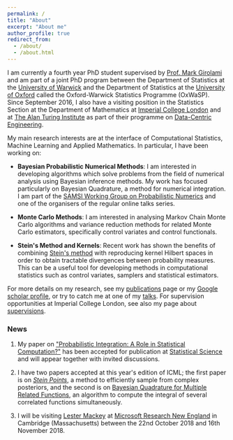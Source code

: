 ```yaml
---
permalink: /
title: "About"
excerpt: "About me"
author_profile: true
redirect_from: 
  - /about/
  - /about.html
---
```



I am currently a fourth year PhD student supervised by [Prof. Mark Girolami](https://www.imperial.ac.uk/people/m.girolami) and am part of a joint PhD program between the Department of Statistics at the [University of Warwick](https://warwick.ac.uk/fac/sci/statistics/) and the Department of Statistics at the [University of Oxford](https://www.stats.ox.ac.uk/) called the Oxford-Warwick Statistics Programme (OxWaSP). Since September 2016, I also have a visiting position in the Statistics Section at the Department of Mathematics at [Imperial College London](http://www.imperial.ac.uk/statistics/) and at [The Alan Turing Institute](https://www.turing.ac.uk/) as part of their programme on [Data-Centric Engineering](https://www.turing.ac.uk/research_projects/programme-data-centric-engineering).

My main research interests are at the interface of Computational Statistics, Machine Learning and Applied Mathematics. In particular, I have been working on:

* **Bayesian Probabilistic Numerical Methods**: I am interested in developing algorithms which solve problems from the field of numerical analysis using Bayesian inference methods. My work has focused particularly on Bayesian Quadrature, a method for numerical integration. I am part of the [SAMSI Working Group on Probabilistic Numerics](http://oates.work/samsi/) and one of the organisers of the regular online talks series.

* **Monte Carlo Methods**: I am interested in analysing Markov Chain Monte Carlo algorithms and variance reduction methods for related Monte Carlo estimators, specifically control variates and control functionals.

* **Stein's Method and Kernels**: Recent work has shown the benefits of combining [Stein's method](https://sites.google.com/site/steinsmethod/home) with reproducing kernel Hilbert spaces in order to obtain tractable divergences between probability measures. This can be a useful tool for developing methods in computational statistics such as control variates, samplers and statistical estimators.  

For more details on my research, see my [publications](https://fxbriol.github.io/publications/) page or my [Google scholar profile](https://scholar.google.co.uk/citations?user=yLBYtAwAAAAJ&hl=en), or try to catch me at one of my [talks](https://fxbriol.github.io/talks/). For supervision opportunities at Imperial College London, see also my page about [supervisions](https://fxbriol.github.io/supervision/).

### News

1. My paper on ["Probabilistic Integration: A Role in Statistical Computation?"](https://arxiv.org/abs/1512.00933) has been accepted for publication at [Statistical Science](https://projecteuclid.org/euclid.ss) and will appear together with invited discussions.

1. I have two papers accepted at this year's edition of ICML; the first paper is on [*Stein Points*](https://arxiv.org/abs/1803.10161), a method to efficiently sample from complex posteriors, and the second is on [Bayesian Quadrature for Multiple Related Functions](https://arxiv.org/abs/1801.04153), an algorithm to compute the integral of several correlated functions simultaneously.

1. I will be visiting [Lester Mackey](https://web.stanford.edu/~lmackey/) at [Microsoft Research New England](https://www.microsoft.com/en-us/research/lab/microsoft-research-new-england/) in Cambridge (Massachusetts) between the 22nd October 2018 and 16th November 2018. 

